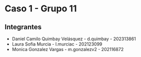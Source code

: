 # Caso 1 - Grupo 11

## Integrantes

- Daniel Camilo Quimbay Velásquez - d.quimbay - 202313861
- Laura Sofia Murcia - l.murciac - 202123099
- Monica Gonzalez Vargas - m.gonzalezv2 - 202116872
